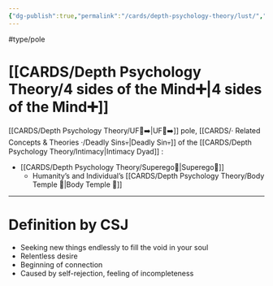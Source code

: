 ```yaml
---
{"dg-publish":true,"permalink":"/cards/depth-psychology-theory/lust/","noteIcon":"1","created":"2022-12-31T17:35:54.658+01:00","updated":"2023-06-08T17:27:03.608+02:00"}
---
```


#type/pole 

# [[CARDS/Depth Psychology Theory/4 sides of the Mind➕\|4 sides of the Mind➕]]
[[CARDS/Depth Psychology Theory/UF👥➡️\|UF👥➡️]] pole, [[CARDS/· Related Concepts & Theories ·/Deadly Sins💀\|Deadly Sin💀]] of the [[CARDS/Depth Psychology Theory/Intimacy\|Intimacy Dyad]] :
- [[CARDS/Depth Psychology Theory/Superego👹\|Superego👹]] 
	- Humanity’s and Individual’s [[CARDS/Depth Psychology Theory/Body Temple 🌳\|Body Temple 🌳]] 
---
# Definition by CSJ
- Seeking new things endlessly to fill the void in your soul 
- Relentless desire 
- Beginning of connection 
- Caused by self-rejection, feeling of incompleteness 